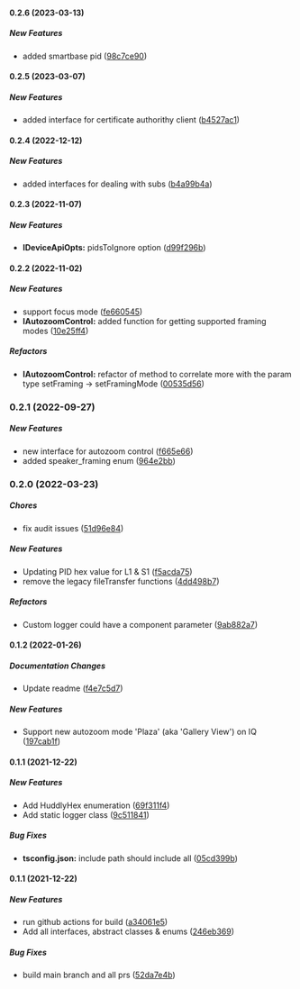 #### 0.2.6 (2023-03-13)

##### New Features

*  added smartbase pid ([98c7ce90](https://github.com/Huddly/sdk-interfaces/commit/98c7ce90a61b8151b7ea8880e28956615a1585c0))

#### 0.2.5 (2023-03-07)

##### New Features

*  added interface for certificate authorithy client ([b4527ac1](https://github.com/Huddly/sdk-interfaces/commit/b4527ac1e67672cd00ebb411094e2e8374b4bd19))

#### 0.2.4 (2022-12-12)

##### New Features

*  added interfaces for dealing with subs ([b4a99b4a](https://github.com/Huddly/sdk-interfaces/commit/b4a99b4aa9b00f95fb82fcf847208043858e5c56))

#### 0.2.3 (2022-11-07)

##### New Features

* **IDeviceApiOpts:**  pidsToIgnore option ([d99f296b](https://github.com/Huddly/sdk-interfaces/commit/d99f296b41d7cd4118d45c221bd5e10902e61803))

#### 0.2.2 (2022-11-02)

##### New Features

*  support focus mode ([fe660545](https://github.com/Huddly/sdk-interfaces/commit/fe66054513d18ff890da8e289f1afdd32e6bec44))
* **IAutozoomControl:**  added function for getting supported framing modes ([10e25ff4](https://github.com/Huddly/sdk-interfaces/commit/10e25ff412c632309af88e0bdb052dade23b1988))

##### Refactors

* **IAutozoomControl:**  refactor of method to correlate more with the param type setFraming -> setFramingMode ([00535d56](https://github.com/Huddly/sdk-interfaces/commit/00535d56268dbc63b8e48499128d5782de14a28d))

### 0.2.1 (2022-09-27)

##### New Features

* new interface for autozoom control ([f665e66](https://github.com/Huddly/sdk-interfaces/commit/f665e6606c8881b1e6d8f2ac00d5ceb49fce991a))
* added speaker_framing enum ([964e2bb](https://github.com/Huddly/sdk-interfaces/commit/964e2bb047df3f43a6b59dcb15102460e8113d0e))

### 0.2.0 (2022-03-23)

##### Chores

*  fix audit issues ([51d96e84](https://github.com/Huddly/sdk-interfaces/commit/51d96e84ec57ddac6122510e33eb399ef0066cdd))

##### New Features

*  Updating PID hex value for L1 & S1 ([f5acda75](https://github.com/Huddly/sdk-interfaces/commit/f5acda757847da79aebace18f2c687df1f42209e))
*  remove the legacy fileTransfer functions ([4dd498b7](https://github.com/Huddly/sdk-interfaces/commit/4dd498b7bb9ddbe976d6e6eb748338201f56000b))

##### Refactors

*  Custom logger could have a component parameter ([9ab882a7](https://github.com/Huddly/sdk-interfaces/commit/9ab882a75764f0b191550a2a03039b9737e159aa))

#### 0.1.2 (2022-01-26)

##### Documentation Changes

*  Update readme ([f4e7c5d7](https://github.com/Huddly/sdk-interfaces/commit/f4e7c5d70d64229ddf6d035d41750d7ab8cb2119))

##### New Features

*  Support new autozoom mode 'Plaza' (aka 'Gallery View') on IQ ([197cab1f](https://github.com/Huddly/sdk-interfaces/commit/197cab1f258f414055c1b2df904e46cf21826c69))

#### 0.1.1 (2021-12-22)

##### New Features

*  Add HuddlyHex enumeration ([69f311f4](https://github.com/Huddly/sdk-interfaces/commit/69f311f41b7c6e08cf4e0f99ee18b01095ece867))
*  Add static logger class ([9c511841](https://github.com/Huddly/sdk-interfaces/commit/9c5118419ab8e05acdf440a0bc5e4d3c3603c33d))

##### Bug Fixes

* **tsconfig.json:**  include path should include all ([05cd399b](https://github.com/Huddly/sdk-interfaces/commit/05cd399b57cd1954639a1ff21f3862c6ddb201ee))

#### 0.1.1 (2021-12-22)

##### New Features

*  run github actions for build ([a34061e5](https://github.com/Huddly/sdk-interfaces/commit/a34061e5dbdc2debe1d919112af8618d81eaeea6))
*  Add all interfaces, abstract classes & enums ([246eb369](https://github.com/Huddly/sdk-interfaces/commit/246eb369274e05c994b82b427f4e8eaa1537e6f2))

##### Bug Fixes

*  build main branch and all prs ([52da7e4b](https://github.com/Huddly/sdk-interfaces/commit/52da7e4beab83868fb548c616c52eeacbf36448f))


